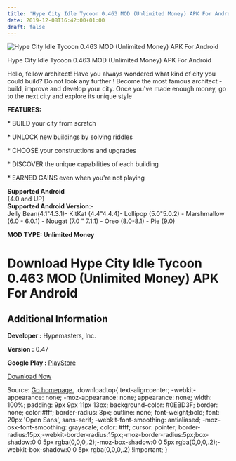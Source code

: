 ```yaml
---
title: 'Hype City Idle Tycoon 0.463 MOD (Unlimited Money) APK For Android'
date: 2019-12-08T16:42:00+01:00
draft: false
---
```


![Hype City Idle Tycoon 0.463 MOD (Unlimited Money) APK For Android](https://i0.wp.com/apkhome.net/wp-content/uploads/2019/12/Hype-City-Idle-Tycoon.png "Hype City Idle Tycoon 0.463 MOD (Unlimited Money) APK For Android")

  

Hype City Idle Tycoon 0.463 MOD (Unlimited Money) APK For Android

Hello, fellow architect! Have you always wondered what kind of city you could build? Do not look any further ! Become the most famous architect - build, improve and develop your city. Once you've made enough money, go to the next city and explore its unique style

**FEATURES:**

\* BUILD your city from scratch

\* UNLOCK new buildings by solving riddles

\* CHOOSE your constructions and upgrades

\* DISCOVER the unique capabilities of each building

\* EARNED GAINS even when you're not playing

**Supported Android**  
{4.0 and UP}  
**Supported Android Version**:-  
Jelly Bean(4.1"4.3.1)- KitKat (4.4"4.4.4)- Lollipop (5.0"5.0.2) - Marshmallow (6.0 - 6.0.1) - Nougat (7.0 " 7.1.1) - Oreo (8.0-8.1) - Pie (9.0)

**MOD TYPE: Unlimited Money**

Download Hype City Idle Tycoon 0.463 MOD (Unlimited Money) APK For Android
==========================================================================

Additional Information
----------------------

**Developer :** Hypemasters, Inc.

**Version :** 0.47

**Google Play :** [PlayStore](https://play.google.com/store/apps/details?id=com.hypemasters.idlecitybuildingtycoon)

  

[Download Now](https://store4app.co/post/hype-city-idle-tycoon-0-463-mod-unlimited-money-apk-for-android_1575819708)

  
Source: [Go homepage.](https://store4app.co/post/hype-city-idle-tycoon-0-463-mod-unlimited-money-apk-for-android_1575819708) .downloadtop{ text-align:center; -webkit-appearance: none; -moz-appearance: none; appearance: none; width: 100%; padding: 9px 9px 11px 13px; background-color: #0EBD3F; border: none; color:#fff; border-radius: 3px; outline: none; font-weight;bold; font: 20px 'Open Sans', sans-serif; -webkit-font-smoothing: antialiased; -moz-osx-font-smoothing: grayscale; color: #fff; cursor: pointer; border-radius:15px;-webkit-border-radius:15px;-moz-border-radius:5px;box-shadow:0 0 5px rgba(0,0,0,.2);-moz-box-shadow:0 0 5px rgba(0,0,0,.2);-webkit-box-shadow:0 0 5px rgba(0,0,0,.2) !important; }